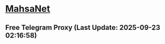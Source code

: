 
# [MahsaNet](https://t.me/mahsa_net)
## Free Telegram Proxy (Last Update: 2025-09-23 02:16:58)

    